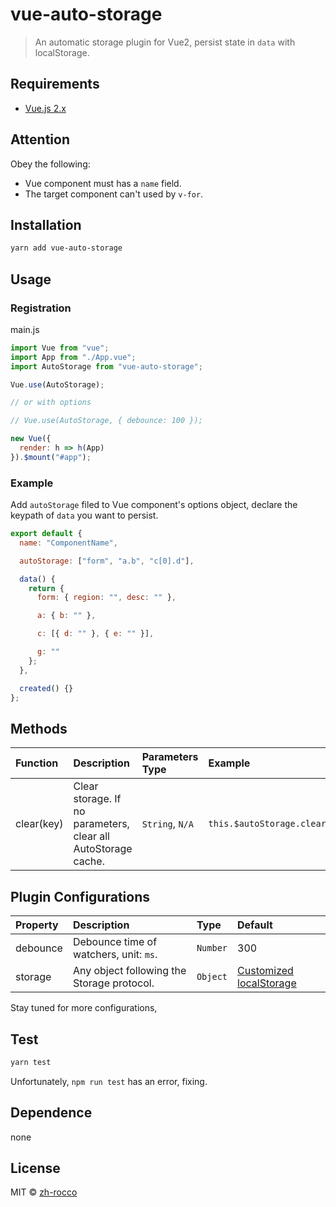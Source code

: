 # vue-auto-storage

> An automatic storage plugin for Vue2, persist state in `data` with localStorage.

## Requirements

- [Vue.js 2.x](https://cn.vuejs.org/)

## Attention

Obey the following:

- Vue component must has a `name` field.
- The target component can't used by `v-for`.

## Installation

```bash
yarn add vue-auto-storage
```

## Usage

### Registration

main.js

```javascript
import Vue from "vue";
import App from "./App.vue";
import AutoStorage from "vue-auto-storage";

Vue.use(AutoStorage);

// or with options

// Vue.use(AutoStorage, { debounce: 100 });

new Vue({
  render: h => h(App)
}).$mount("#app");
```

### Example

Add `autoStorage` filed to Vue component's options object, declare the keypath of `data` you want to persist.

```javascript
export default {
  name: "ComponentName",

  autoStorage: ["form", "a.b", "c[0].d"],

  data() {
    return {
      form: { region: "", desc: "" },

      a: { b: "" },

      c: [{ d: "" }, { e: "" }],

      g: ""
    };
  },

  created() {}
};
```

## Methods

| Function   | Description                                                   | Parameters Type | Example                          |
| :--------- | :------------------------------------------------------------ | :-------------- | :------------------------------- |
| clear(key) | Clear storage. If no parameters, clear all AutoStorage cache. | `String`, `N/A` | `this.$autoStorage.clear("a.b")` |

## Plugin Configurations

| Property | Description                                | Type     | Default                                                                                                 |
| :------- | :----------------------------------------- | :------- | :------------------------------------------------------------------------------------------------------ |
| debounce | Debounce time of watchers, unit: `ms`.     | `Number` | 300                                                                                                     |
| storage  | Any object following the Storage protocol. | `Object` | [Customized localStorage](https://github.com/zh-rocco/vue-auto-storage/blob/master/src/better-store.js) |

Stay tuned for more configurations,

## Test

```bash
yarn test
```

Unfortunately, `npm run test` has an error, fixing.

## Dependence

none

## License

MIT © [zh-rocco](https://github.com/zh-rocco)
